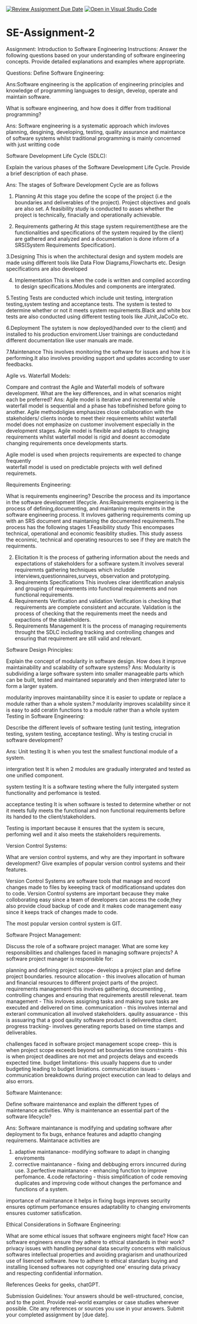 [![Review Assignment Due Date](https://classroom.github.com/assets/deadline-readme-button-24ddc0f5d75046c5622901739e7c5dd533143b0c8e959d652212380cedb1ea36.svg)](https://classroom.github.com/a/-ucQIGTc)
[![Open in Visual Studio Code](https://classroom.github.com/assets/open-in-vscode-718a45dd9cf7e7f842a935f5ebbe5719a5e09af4491e668f4dbf3b35d5cca122.svg)](https://classroom.github.com/online_ide?assignment_repo_id=15241074&assignment_repo_typegit=AssignmentRepo)
# SE-Assignment-2
Assignment: Introduction to Software Engineering
Instructions:
Answer the following questions based on your understanding of software engineering concepts. Provide detailed explanations and examples where appropriate.

Questions:
Define Software Engineering: 

Ans:Software engineering is the application of engineering principles and knowledge of programming languages to design, develop, operate and maintain software.

What is software engineering, and how does it differ from traditional programming?

Ans: Software engineering is a systematic approach which invloves planning, desgining, developing, testing, quality assurance and maintance of software systems whilst traditional programming is mainly concerned with just writting code

 Software Development Life Cycle (SDLC):

Explain the various phases of the Software Development Life Cycle. Provide a brief description of each phase.

Ans: The stages of Software Development Cycle are as follows

1. Planning
At this stage you define the scope of the project (i.e the boundaries and deliverables of the project). Project objectives and goals are also set. A feasibility study is conducted to asses whether the project is technically, finacially and operationally achievable.

2. Requirements gathering 
At this stage system requirement(these are the  functionalities and specifications of the system required by the client) are gathered and analyzed and a documentation is done inform of a SRS(System Requirements Specification).

3.Designing
This is when the architectural design and system models are made using different tools like Data Flow Diagrams,Flowcharts etc.
Design specifications are also developed

4. Implementation 
This is when the code is written and compiled according to design specifications.Modules and components are intergrated.

5.Testing
Tests are conducted which include unit testing, intergration testing,system testing and acceptance tests.
The system is tested to determine whether or not it meets system requirements.Black and white box tests are also conducted using different testing tools like  JUnit,JaCoCo etc.

6.Deployment
 The sytstem is now deployed(handed over to the client) and installed to his production enviroment.User trainings are conductedand different documentation like user manuals are made.
 
 7.Maintenance 
 This involves monitoring the software for issues and how it is performing.It also involves providing support and updates according to user feedbacks.





 

Agile vs. Waterfall Models:

Compare and contrast the Agile and Waterfall models of software development. What are the key differences, and in what scenarios might each be preferred?
  Ans: Agile model  is iterative and incremental  while waterfall model is sequential and a phase has tobefinished before going to another.
  Agile  methodoligies emphasizes close collaboration  with the stakeholders/ clients  inorde to meet their requirements whilst waterfall model does not emphasize on customer involvement especially in the development stages.
  Agile model is flexible and adapts to chnaging requirements whilst waterfall model is rigid and doesnt accomodate changing  requirements once developments starts.
   
  Agile model is used when projects requirements are expected to change frequently  
  waterfall model is used  on predictable projects with well defined requiremets. 

Requirements Engineering:

What is requirements engineering? Describe the process and its importance in the software development lifecycle.
 Ans:Requirements engineering is the process of defining,documenting, and maintaning requirements in the software engineering process. It invloves gathering requirements coming up with an SRS document and maintaning the documented requirements.The process has the following stages
 1.Feasibility study
 This encompases  technical, operational and economic feasiblity studies. This study assess the econimic, technical and operating resources to see if they are match the requirments.

 2. Elicitation 
 It is the process of gathering information about the needs and expectations of stakeholders for a software system.It involves several requiremnts gathering techniques which includde interviews,questionnaires,surveys, observation and prototyping.
3. Requirements Specifications
This involves clear identification  analysis and grouping of requirements into functional requirements and non functional requirements.
4. Requirements  Verification and validation
 Verification is checking that requirements are complete consistent and accurate.
 Validation  is the process of checking that the requirements meet the needs and expactions of the stakeholders.
5. Requirements  Management
It is the process of managing requirements throught the SDLC  including tracking  and controlling changes and ensuring that requirement are still valid and relevant. 

Software Design Principles:

Explain the concept of modularity in software design. How does it improve maintainability and scalability of software systems?
Ans: Modularity is subdividing a large software system into smaller manageable parts which can be built, tested and maintaned separately and then intergrated later to form a larger syatem.

modularity improves maintanability  since it is easier to update or replace a module rather than a whole system.?
 modularity improves scalability since it is easy to add ceratin functions to a module rather than a whole system
Testing in Software Engineering:

Describe the different levels of software testing (unit testing, integration testing, system testing, acceptance testing). Why is testing crucial in software development?

Ans: Unit testing
 It is when you test the smallest functional module of a system.
 
 intergration test
 It is when 2 modules are gradually intergrated and tested as one unified component.

 system testing
 It is  a software testing where the fully intergated system functionality and perfomance is tested.

 acceptance testing
 It is when software is tested to determine whether or not it meets fully meets the functional and non functional requirements before its handed to the client/stakeholders.
 
 Testing is important because it ensures that the system is secure, perfoming well and it also meets the stakeholders requirements. 


Version Control Systems:

What are version control systems, and why are they important in software development? Give examples of popular version control systems and their features.

Version Control Systems are software tools that manage and  record changes made to files by keeeping track of modificationsand updates don to code.
Version Control systems are important because they make colloborating easy since a team of developers can access the code,they also provide cloud backup of code and it makes code management easy since it keeps track of changes made to code.
 
 The most popular version control system is GIT.

Software Project Management:

 Discuss the role of a software project manager. What are some key responsibilities and challenges faced in managing software projects?
A software project manager is responsible for:

planning and defining project scope-  develops a project plan and define project boundaries.
resource allocation -  this involves allocation of human and financial resources to different project parts of the project.
requirements management-this involves gathering, documenting , controlling changes and ensuring that requirements arestill relevenat.
team management - This invloves assigning tasks and making sure tasks are executed and delivered on time.
communication - this involves internal and exteranl communication all involved stakeholders.
qaulity assuarance - this is assuaring that a good qaulity software product is deliveredtoa client.
progress tracking- involves generating reports based on time stamps and deliverables.

 challenges faced in software project management
scope creep- this is when project scope exceeds beyond set boundaries
time constraints - this is when project deadlines are not met and projects delays and exceeds expected time.
budget limitations- this usually happens due to under budgeting leading to budget limiations.
communication  issues -  communication breakdowns during project execution can lead to delays and also errors.


 
Software Maintenance:

Define software maintenance and explain the different types of maintenance activities. Why is maintenance an essential part of the software lifecycle?

Ans:
Software maintanance is modifying and updating software after deployment to fix bugs, enhance features and adaptto changing requiremens.
Maintanace activities are
1. adaptive maintanance- modifying software to adapt in changing enviroments
2. corrective maintanance - fixing and debbuging errors inncurred during use.
3.perfective maintanance - enhancing function to improve perfomance.
4.code refactoring - thisis simplification of code removing duplicates and improving code without changes the perfomance and functions of a system.

importance of maintanance 
it helps in fixing bugs
improves security
ensures optimum perfomance 
ensures adaptability to changing enviroments
ensures customer satisfication.

Ethical Considerations in Software Engineering:

What are some ethical issues that software engineers might face? How can software engineers ensure they adhere to ethical standards in their work?
 privacy issues with handling personal data
 security concerns with malicious softwares
 intellectual properties and avoiding pragiarism and unathourized use of lisenced software.
how to adhere to ethical standars
 buying and installing licensed softwares not copyrighted one'
 ensuring data privacy and respecting confidential information.

 References Geeks for geeks, chatGPT.

Submission Guidelines:
Your answers should be well-structured, concise, and to the point.
Provide real-world examples or case studies wherever possible.
Cite any references or sources you use in your answers.
Submit your completed assignment by [due date].
